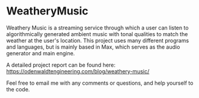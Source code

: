 # WeatheryMusic

Weathery Music is a streaming service through which a user can listen to algorithmically generated ambient music with tonal qualities to match the weather at the user's location. This project uses many different programs and languages, but is mainly based in Max, which serves as the audio generator and main engine.

A detailed project report can be found here: https://odenwaldtengineering.com/blog/weathery-music/

Feel free to email me with any comments or questions, and help yourself to the code. 
